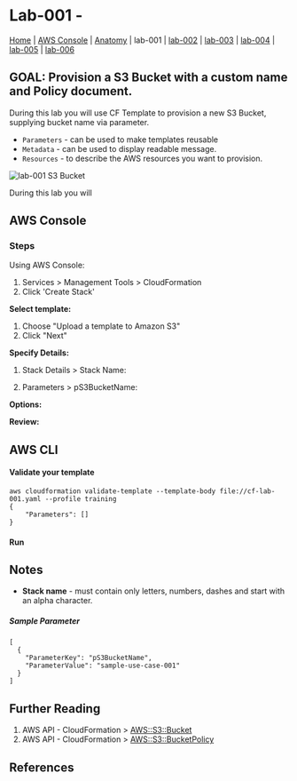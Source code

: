 
# Lab-001 -

[Home](../README.md) |
[AWS Console](https://devopsplayground.signin.aws.amazon.com/console) |
[Anatomy](anatomy.md) |
lab-001 |
[lab-002](lab-002.md) |
[lab-003](lab-003.md) |
[lab-004](lab-004.md) |
[lab-005](lab-005.md) |
[lab-006](lab-006.md)


## GOAL: Provision a S3 Bucket with a custom name and Policy document.
During this lab you will use CF Template to provision a new S3 Bucket, supplying bucket name via parameter.  
- `Parameters` - can be used to make templates reusable
- `Metadata` - can be used to display readable message.
- `Resources` - to describe the AWS resources you want to provision.

![lab-001 S3 Bucket](https://raw.githubusercontent.com/sunil-tailor/lab_cloudformation/master/diagrams/lab-001.png)

During this lab you will

## AWS Console

### Steps

Using AWS Console:

1. Services > Management Tools > CloudFormation
1. Click 'Create Stack'

__Select template:__
1. Choose "Upload a template to Amazon S3"
1. Click "Next"

__Specify Details:__
1. Stack Details > Stack Name:

1. Parameters > pS3BucketName:

__Options:__

__Review:__


## AWS CLI

#### Validate your template
```
aws cloudformation validate-template --template-body file://cf-lab-001.yaml --profile training
{
    "Parameters": []
}
```

#### Run


## Notes
- __Stack name__ - must contain only letters, numbers, dashes and start with an alpha character.

##### Sample Parameter
```
[
  {
    "ParameterKey": "pS3BucketName",
    "ParameterValue": "sample-use-case-001"
  }
]
```


## Further Reading
1. AWS API - CloudFormation > [AWS::S3::Bucket](https://docs.aws.amazon.com/AWSCloudFormation/latest/UserGuide/aws-properties-s3-bucket.html)
1. AWS API - CloudFormation > [AWS::S3::BucketPolicy](https://docs.aws.amazon.com/AWSCloudFormation/latest/UserGuide/aws-properties-s3-policy.html)



## References
